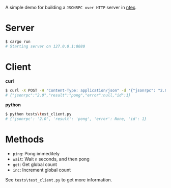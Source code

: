 A simple demo for building a `JSONRPC over HTTP` server in [ntex](https://github.com/ntex-rs/ntex).

# Server

```sh
$ cargo run
# Starting server on 127.0.0.1:8080
```

# Client

**curl**

```sh
$ curl -X POST -H "Content-Type: application/json" -d '{"jsonrpc": "2.0", "method": "ping", "params": [], "id": 1}' http://127.0.0.1:8080
# {"jsonrpc":"2.0","result":"pong","error":null,"id":1}
```


**python**

```sh
$ python tests\test_client.py
# {'jsonrpc': '2.0', 'result': 'pong', 'error': None, 'id': 1}
```

# Methods

- `ping`: Pong immeditely
- `wait`: Wait `n` seconds, and then pong
- `get`: Get global count
- `inc`: Increment global count

See `tests\test_client.py` to get more information.
